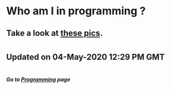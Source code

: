 # Who am I in programming ?

## Take a look at [these pics](https://www.dropbox.com/sh/w5gm41zg9g866fa/AABmtPKVC6eCHouuv8CcNktca?dl=0 "What it takes to think in such a way...").

#
## Updated on 04-May-2020 12:29 PM GMT

#
##### Go to [Programming](/programming/Programming.md#all-the-latest-about-lucas-programming-activities "All the latest about Lucas' software engineering") page
